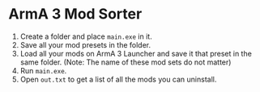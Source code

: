 # ArmA 3 Mod Sorter

1. Create a folder and place `main.exe` in it.
2. Save all your mod presets in the folder.
3. Load all your mods on ArmA 3 Launcher and save it that preset in the same folder. (Note: The name of these mod sets do not matter)
4. Run `main.exe`.
5. Open `out.txt` to get a list of all the mods you can uninstall.
